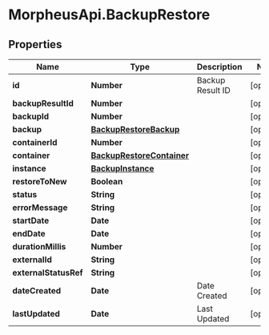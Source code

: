 # MorpheusApi.BackupRestore

## Properties

Name | Type | Description | Notes
------------ | ------------- | ------------- | -------------
**id** | **Number** | Backup Result ID | [optional] 
**backupResultId** | **Number** |  | [optional] 
**backupId** | **Number** |  | [optional] 
**backup** | [**BackupRestoreBackup**](BackupRestoreBackup.md) |  | [optional] 
**containerId** | **Number** |  | [optional] 
**container** | [**BackupRestoreContainer**](BackupRestoreContainer.md) |  | [optional] 
**instance** | [**BackupInstance**](BackupInstance.md) |  | [optional] 
**restoreToNew** | **Boolean** |  | [optional] 
**status** | **String** |  | [optional] 
**errorMessage** | **String** |  | [optional] 
**startDate** | **Date** |  | [optional] 
**endDate** | **Date** |  | [optional] 
**durationMillis** | **Number** |  | [optional] 
**externalId** | **String** |  | [optional] 
**externalStatusRef** | **String** |  | [optional] 
**dateCreated** | **Date** | Date Created | [optional] 
**lastUpdated** | **Date** | Last Updated | [optional] 


